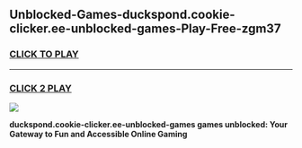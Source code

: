 
## Unblocked-Games-duckspond.cookie-clicker.ee-unblocked-games-Play-Free-zgm37
<h3>
<a href="https://premium76.site?title=duckspond.cookie-clicker.ee-unblocked-games&ref=24M">CLICK TO PLAY</a></h3>
<hr>

<h3>
<a href="https://premium76.site?title=duckspond.cookie-clicker.ee-unblocked-games&ref=24M">CLICK 2 PLAY</a>
  
</h3>

<a href="https://premium76.site?title=duckspond.cookie-clicker.ee-unblocked-games&ref=24M"><img src="https://clearcache.store/games.png"></a>


**duckspond.cookie-clicker.ee-unblocked-games games unblocked: Your Gateway to Fun and Accessible Online Gaming**
